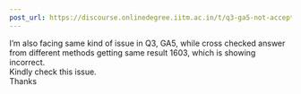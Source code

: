 ```yaml
---
post_url: https://discourse.onlinedegree.iitm.ac.in/t/q3-ga5-not-accepting-right-answer/168011/4
---
```

I’m also facing same kind of issue in Q3, GA5, while cross checked answer from different methods getting same result 1603, which is showing incorrect.  
Kindly check this issue.  
Thanks